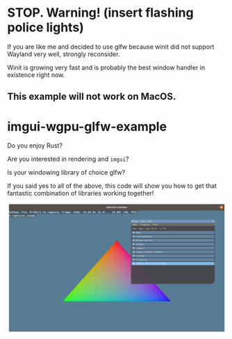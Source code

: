 # STOP. Warning! (insert flashing police lights)

If you are like me and decided to use glfw because winit did not support Wayland very well, 
strongly reconsider. 

Winit is growing very fast and is probably the best window handler in existence right now.

## This example will not work on MacOS.


# imgui-wgpu-glfw-example

Do you enjoy Rust?

Are you interested in rendering and `imgui`?

Is your windowing library of choice glfw?

If you said yes to all of the above, this code will show you 
how to get that fantastic combination of libraries working together!

![Screenshot](https://github.com/dwbrite/imgui-wgpu-glfw-example/blob/master/hello_triangle.png)
